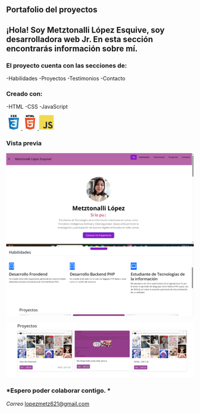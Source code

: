 ## Portafolio del proyectos

¡Hola! Soy Metztonalli López Esquive, soy desarrolladora web Jr. En esta sección encontrarás información sobre mí.
-------

### El proyecto cuenta con las secciones de:
-Habilidades
-Proyectos
-Testimonios
-Contacto

### Creado con:
-HTML
-CSS
-JavaScript

<a href="https://www.w3schools.com/css/" target="_blank"> <img src="https://raw.githubusercontent.com/devicons/devicon/master/icons/css3/css3-original-wordmark.svg" alt="css3" width="40" height="40"/> </a>
<a href="https://www.w3.org/html/" target="_blank"> <img src="https://raw.githubusercontent.com/devicons/devicon/master/icons/html5/html5-original-wordmark.svg" alt="html5" width="40" height="40"/> </a>
<a href="https://developer.mozilla.org/en-US/docs/Web/JavaScript" target="_blank"> <img src="https://raw.githubusercontent.com/devicons/devicon/master/icons/javascript/javascript-original.svg" alt="javascript" width="40" height="40"/> </a>

### Vista previa
![Proyecto](/assets/portafolio1Captura.png)
![Proyecto](/assets/portafolio1Captura(2).png)

![Proyecto](/assets/portafolio1Captura(3).png)



 ### *Espero poder colaborar contigo. *
*Correo*
[lopezmetz621@gmail.com](mailto:lopezmet621@gmail.com)